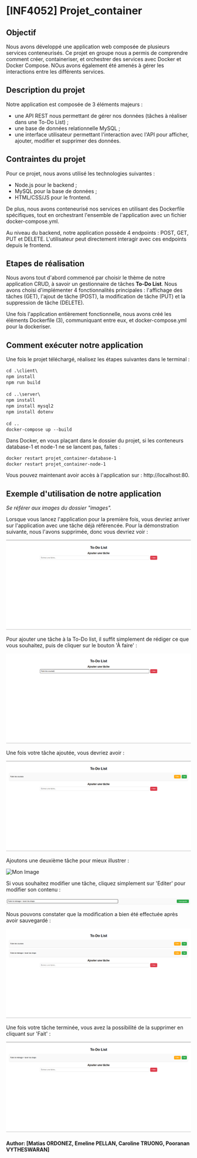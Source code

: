 # [INF4052] Projet_container

## Objectif

Nous avons développé une application web composée de plusieurs services conteneurisés. Ce projet en groupe nous a permis de comprendre comment créer, containeriser, et orchestrer des services avec Docker et Docker Compose. NOus avons également été amenés à gérer les interactions entre les différents services.

## Description du projet

Notre application est composée de 3 éléments majeurs :

- une API REST nous permettant de gérer nos données (tâches à réaliser dans une To-Do List) ;
- une base de données relationnelle MySQL ;
- une interface utilisateur permettant l'interaction avec l'API pour afficher, ajouter, modifier et supprimer des données.

## Contraintes du projet

Pour ce projet, nous avons utilisé les technologies suivantes :

- Node.js pour le backend ;
- MySQL pour la base de données ;
- HTML/CSS/JS pour le frontend.

De plus, nous avons conteneurisé nos services en utilisant des Dockerfile spécifiques, tout en orchestrant l'ensemble de l'application avec un fichier docker-compose.yml.

Au niveau du backend, notre application possède 4 endpoints : POST, GET, PUT et DELETE. L'utilisateur peut directement interagir avec ces endpoints depuis le frontend.

## Etapes de réalisation

Nous avons tout d'abord commencé par choisir le thème de notre application CRUD, à savoir un gestionnaire de tâches **To-Do List**. Nous avons choisi d'implémenter 4 fonctionnalités principales : l'affichage des tâches (GET), l'ajout de tâche (POST), la modification de tâche (PUT) et la suppression de tâche (DELETE).

Une fois l'application entièrement fonctionnelle, nous avons créé les éléments Dockerfile (3), communiquant entre eux, et docker-compose.yml pour la dockeriser.

## Comment exécuter notre application

Une fois le projet téléchargé, réalisez les étapes suivantes dans le terminal :

```
cd .\client\
npm install
npm run build

cd ..\server\
npm install
npm install mysql2
npm install dotenv

cd ..
docker-compose up --build
```

Dans Docker, en vous plaçant dans le dossier du projet, si les conteneurs database-1 et node-1 ne se lancent pas, faites :

```
docker restart projet_container-database-1
docker restart projet_container-node-1
```

Vous pouvez maintenant avoir accès à l'application sur : http://localhost:80.

## Exemple d'utilisation de notre application
*Se référer aux images du dossier "images".*

Lorsque vous lancez l'application pour la première fois, vous devriez arriver sur l'application avec une tâche déjà référencée.
Pour la démonstration suivante, nous l'avons supprimée, donc vous devriez voir :

![Mon Image](images/image_start.png)

Pour ajouter une tâche à la To-Do list, il suffit simplement de rédiger ce que vous souhaitez, puis de cliquer sur le bouton 'À faire' : 

![Mon Image](images/image_ajout.png)

Une fois votre tâche ajoutée, vous devriez avoir :

![Mon Image](images/image_ajoute.png)

Ajoutons une deuxième tâche pour mieux illustrer :

![Mon Image](images/image_ajoute_2_eme_tâche.png)

Si vous souhaitez modifier une tâche, cliquez simplement sur 'Editer' pour modifier son contenu :

![Mon Image](images/image_clique_edit.png)

Nous pouvons constater que la modification a bien été effectuée après avoir sauvegardé :

![Mon Image](images/image_apres_sauvegarde.png)

Une fois votre tâche terminée, vous avez la possibilité de la supprimer en cliquant sur 'Fait' :

![Mon Image](images/image_suppression_avec_fait.png)

#### Author: [Matias ORDONEZ, Emeline PELLAN, Caroline TRUONG, Pooranan VYTHESWARAN]